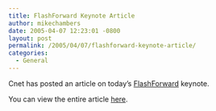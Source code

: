 ```yaml
---
title: FlashForward Keynote Article
author: mikechambers
date: 2005-04-07 12:23:01 -0800
layout: post
permalink: /2005/04/07/flashforward-keynote-article/
categories:
  - General
---
```



Cnet has posted an article on today&#8217;s [FlashForward][1] keynote.

You can view the entire article [here][2].

 [1]: http://www.flashforwardconference.com
 [2]: http://news.com.com/Big+changes+ahead+for+Flash/2100-1032_3-5659052.html